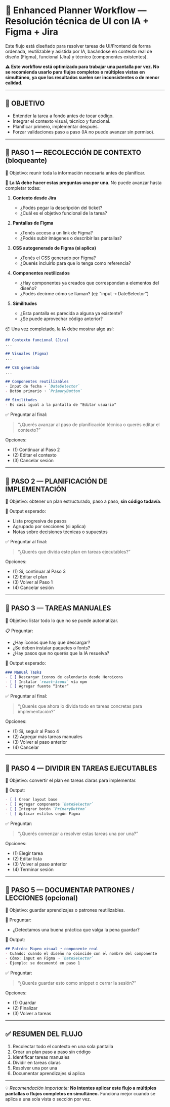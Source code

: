 # 🧠 Enhanced Planner Workflow — Resolución técnica de UI con IA + Figma + Jira

Este flujo está diseñado para resolver tareas de UI/Frontend de forma ordenada, reutilizable y asistida por IA, basándose en contexto real de diseño (Figma), funcional (Jira) y técnico (componentes existentes).

⚠️ **Este workflow está optimizado para trabajar una pantalla por vez. No se recomienda usarlo para flujos completos o múltiples vistas en simultáneo, ya que los resultados suelen ser inconsistentes o de menor calidad.**

---

## 🔰 OBJETIVO

- Entender la tarea a fondo antes de tocar código.
- Integrar el contexto visual, técnico y funcional.
- Planificar primero, implementar después.
- Forzar validaciones paso a paso (IA no puede avanzar sin permiso).

---

## 🔹 PASO 1 — RECOLECCIÓN DE CONTEXTO (bloqueante)

🎯 Objetivo: reunir toda la información necesaria antes de planificar.

📌 **La IA debe hacer estas preguntas una por una**. No puede avanzar hasta completar todas:

1. **Contexto desde Jira**
   - ¿Podés pegar la descripción del ticket?
   - ¿Cuál es el objetivo funcional de la tarea?

2. **Pantallas de Figma**
   - ¿Tenés acceso a un link de Figma?
   - ¿Podés subir imágenes o describir las pantallas?

3. **CSS autogenerado de Figma (si aplica)**
   - ¿Tenés el CSS generado por Figma?
   - ¿Querés incluirlo para que lo tenga como referencia?

4. **Componentes reutilizados**
   - ¿Hay componentes ya creados que correspondan a elementos del diseño?
   - ¿Podés decirme cómo se llaman? (ej: "input ➝ DateSelector")

5. **Similitudes**
   - ¿Esta pantalla es parecida a alguna ya existente?
   - ¿Se puede aprovechar código anterior?

📦 Una vez completado, la IA debe mostrar algo así:

```markdown
## Contexto funcional (Jira)
...

## Visuales (Figma)
...

## CSS generado
...

## Componentes reutilizables
- Input de fecha ➝ `DateSelector`
- Botón primario ➝ `PrimaryButton`

## Similitudes
- Es casi igual a la pantalla de "Editar usuario"
````

✅ Preguntar al final:

> “¿Querés avanzar al paso de planificación técnica o querés editar el contexto?”

Opciones:

* (1) Continuar al Paso 2
* (2) Editar el contexto
* (3) Cancelar sesión

---

## 🔹 PASO 2 — PLANIFICACIÓN DE IMPLEMENTACIÓN

🎯 Objetivo: obtener un plan estructurado, paso a paso, **sin código todavía**.

📌 Output esperado:

* Lista progresiva de pasos
* Agrupado por secciones (si aplica)
* Notas sobre decisiones técnicas o supuestos

✅ Preguntar al final:

> “¿Querés que divida este plan en tareas ejecutables?”

Opciones:

* (1) Sí, continuar al Paso 3
* (2) Editar el plan
* (3) Volver al Paso 1
* (4) Cancelar sesión

---

## 🔹 PASO 3 — TAREAS MANUALES

🎯 Objetivo: listar todo lo que no se puede automatizar.

📋 Preguntar:

* ¿Hay íconos que hay que descargar?
* ¿Se deben instalar paquetes o fonts?
* ¿Hay pasos que no querés que la IA resuelva?

📌 Output esperado:

```markdown
### Manual Tasks
- [ ] Descargar íconos de calendario desde Heroicons
- [ ] Instalar `react-icons` vía npm
- [ ] Agregar fuente “Inter”
```

✅ Preguntar al final:

> “¿Querés que ahora lo divida todo en tareas concretas para implementación?”

Opciones:

* (1) Sí, seguir al Paso 4
* (2) Agregar más tareas manuales
* (3) Volver al paso anterior
* (4) Cancelar

---

## 🔹 PASO 4 — DIVIDIR EN TAREAS EJECUTABLES

🎯 Objetivo: convertir el plan en tareas claras para implementar.

📌 Output:

```markdown
- [ ] Crear layout base
- [ ] Agregar componente `DateSelector`
- [ ] Integrar botón `PrimaryButton`
- [ ] Aplicar estilos según Figma
```

✅ Preguntar:

> “¿Querés comenzar a resolver estas tareas una por una?”

Opciones:

* (1) Elegir tarea
* (2) Editar lista
* (3) Volver al paso anterior
* (4) Terminar sesión

---

## 🔹 PASO 5 — DOCUMENTAR PATRONES / LECCIONES (opcional)

🎯 Objetivo: guardar aprendizajes o patrones reutilizables.

📩 Preguntar:

* ¿Detectamos una buena práctica que valga la pena guardar?

🧪 Output:

```markdown
## Patrón: Mapeo visual ➝ componente real
- Cuándo: cuando el diseño no coincide con el nombre del componente
- Cómo: input en Figma ➝ `DateSelector`
- Ejemplo: se documentó en paso 1
```

✅ Preguntar:

> “¿Querés guardar esto como snippet o cerrar la sesión?”

Opciones:

* (1) Guardar
* (2) Finalizar
* (3) Volver a tareas

---

## ✅ RESUMEN DEL FLUJO

1. Recolectar todo el contexto en una sola pantalla
2. Crear un plan paso a paso sin código
3. Identificar tareas manuales
4. Dividir en tareas claras
5. Resolver una por una
6. Documentar aprendizajes si aplica

---

💡 *Recomendación importante:*
**No intentes aplicar este flujo a múltiples pantallas o flujos completos en simultáneo.** Funciona mejor cuando se aplica a una sola vista o sección por vez.
